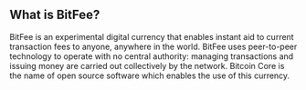 What is BitFee?
----------------

BitFee is an experimental digital currency that enables instant aid to current transaction fees to
anyone, anywhere in the world. BitFee uses peer-to-peer technology to operate
with no central authority: managing transactions and issuing money are carried
out collectively by the network. Bitcoin Core is the name of open source
software which enables the use of this currency.



